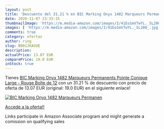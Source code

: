 ```yaml
---
layout: post
title: 'Descuento del 31.21 % en BIC Marking Onyx 1482 Marqueurs Permanen'
date: 2020-11-07 23:33:15
thumbnailImage: 'https://m.media-amazon.com/images/I/41Eo1mV7wYL._SL200_.jpg'
images: [ 'https://m.media-amazon.com/images/I/41Eo1mV7wYL._SL200_.jpg' ]
comments: true
category: ofertas
author: ring
slug: B001JKAVUE
description:
actualPrice: 13.07 EUR
comparePrice: 19.0 EUR
inStock: true
---
```


Tienes [BIC Marking Onyx 1482 Marqueurs Permanents Pointe Conique Large - Rouge  Boîte de 12](https://www.amazon.fr/dp/B001JKAVUE/?tag=tolees0d-21) con un 31.21 % de descuento con precio de oferta de 13.07 EUR (original: 19.0 EUR) en el siguiente enlace!

[![BIC Marking Onyx 1482 Marqueurs Permanen](https://m.media-amazon.com/images/I/41Eo1mV7wYL._SL200_.jpg)](https://www.amazon.fr/dp/B001JKAVUE/?tag=tolees0d-21)

[Accede a la oferta!!](https://www.amazon.fr/dp/B001JKAVUE/?tag=tolees0d-21)

Links participate in Amazon Associate program and might generate a comission on qualifying sales


